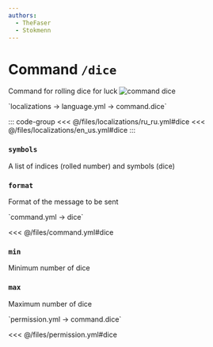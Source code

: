 ```yaml
---
authors:
  - TheFaser
  - Stokmenn
---
```


# Command `/dice`

Command for rolling dice for luck
![command dice](/commanddice.png)

[//]: # (localization)
<!--@include: @/parts/words.md#localization--> 
<!--@include: @/parts/words.md#path--> `localizations → language.yml → command.dice`

<!--@include: @/parts/words.md#default--> 

::: code-group
<<< @/files/localizations/ru_ru.yml#dice
<<< @/files/localizations/en_us.yml#dice
:::

### `symbols`

A list of indices (rolled number) and symbols (dice)

### `format`

Format of the message to be sent

[//]: # (command.yml)
<!--@include: @/parts/words.md#setting-->
<!--@include: @/parts/words.md#path--> `command.yml → dice`

<!--@include: @/parts/words.md#default-->
<<< @/files/command.yml#dice

<!--@include: @/parts/enable.md-->
<!--@include: @/parts/range.md-->

### `min`

Minimum number of dice

### `max`

Maximum number of dice

<!--@include: @/parts/aliases.md-->
<!--@include: @/parts/destination.md-->
<!--@include: @/parts/cooldown.md-->
<!--@include: @/parts/sound.md-->

[//]: # (permission.yml)
<!--@include: @/parts/words.md#permission-->
<!--@include: @/parts/words.md#path--> `permission.yml → command.dice`

<!--@include: @/parts/words.md#default-->
<<< @/files/permission.yml#dice

<!--@include: @/parts/permission/permissionTier3.md-->
<!--@include: @/parts/permission/cooldown.md-->
<!--@include: @/parts/permission/sound.md-->